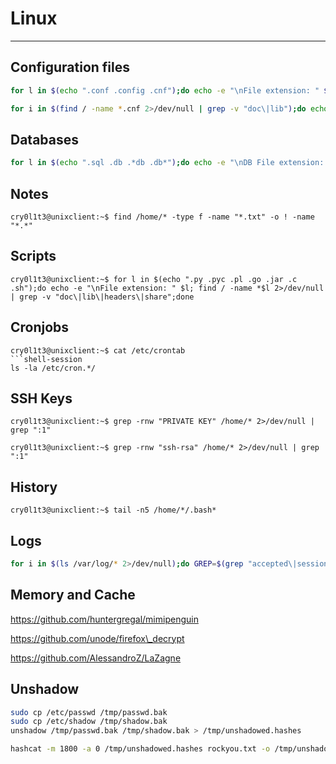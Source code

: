 # Linux

***

## Configuration files

```bash
for l in $(echo ".conf .config .cnf");do echo -e "\nFile extension: " $l; find / -name *$l 2>/dev/null | grep -v "lib\|fonts\|share\|core" ;done
```

```bash
for i in $(find / -name *.cnf 2>/dev/null | grep -v "doc\|lib");do echo -e "\nFile: " $i; grep "user\|password\|pass" $i 2>/dev/null | grep -v "\#";done
```

## Databases

```bash
for l in $(echo ".sql .db .*db .db*");do echo -e "\nDB File extension: " $l; find / -name *$l 2>/dev/null | grep -v "doc\|lib\|headers\|share\|man";done
```

## Notes

```shell-session
cry0l1t3@unixclient:~$ find /home/* -type f -name "*.txt" -o ! -name "*.*"
```

## Scripts

```shell-session
cry0l1t3@unixclient:~$ for l in $(echo ".py .pyc .pl .go .jar .c .sh");do echo -e "\nFile extension: " $l; find / -name *$l 2>/dev/null | grep -v "doc\|lib\|headers\|share";done
```

## Cronjobs

````shell-session
cry0l1t3@unixclient:~$ cat /etc/crontab
```shell-session
ls -la /etc/cron.*/
````

## SSH Keys

```shell-session
cry0l1t3@unixclient:~$ grep -rnw "PRIVATE KEY" /home/* 2>/dev/null | grep ":1"
```

```shell-session
cry0l1t3@unixclient:~$ grep -rnw "ssh-rsa" /home/* 2>/dev/null | grep ":1"
```

## History

```shell-session
cry0l1t3@unixclient:~$ tail -n5 /home/*/.bash*
```

## Logs

```bash
for i in $(ls /var/log/* 2>/dev/null);do GREP=$(grep "accepted\|session opened\|session closed\|failure\|failed\|ssh\|password changed\|new user\|delete user\|sudo\|COMMAND\=\|logs" $i 2>/dev/null); if [[ $GREP ]];then echo -e "\n#### Log file: " $i; grep "accepted\|session opened\|session closed\|failure\|failed\|ssh\|password changed\|new user\|delete user\|sudo\|COMMAND\=\|logs" $i 2>/dev/null;fi;done
```

## Memory and Cache

https://github.com/huntergregal/mimipenguin

https://github.com/unode/firefox\_decrypt

https://github.com/AlessandroZ/LaZagne

## Unshadow

```bash
sudo cp /etc/passwd /tmp/passwd.bak 
sudo cp /etc/shadow /tmp/shadow.bak 
unshadow /tmp/passwd.bak /tmp/shadow.bak > /tmp/unshadowed.hashes
```

```bash
hashcat -m 1800 -a 0 /tmp/unshadowed.hashes rockyou.txt -o /tmp/unshadowed.cracked
```
